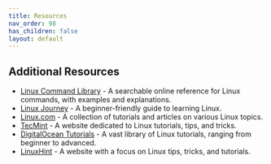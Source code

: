 ```yaml
---
title: Resources
nav_order: 98
has_children: false
layout: default
---
```


## Additional Resources

- [Linux Command Library](https://linuxcommandlibrary.com/) - A searchable online reference for Linux commands, with examples and explanations.
- [Linux Journey](https://linuxjourney.com/) - A beginner-friendly guide to learning Linux.
- [Linux.com](https://www.linux.com/training-tutorials/) - A collection of tutorials and articles on various Linux topics.
- [TecMint](https://www.tecmint.com/) - A website dedicated to Linux tutorials, tips, and tricks.
- [DigitalOcean Tutorials](https://www.digitalocean.com/community/tutorials) - A vast library of Linux tutorials, ranging from beginner to advanced.
- [LinuxHint](https://www.linuxhint.com/) - A website with a focus on Linux tips, tricks, and tutorials.

